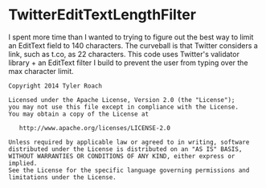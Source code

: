 # TwitterEditTextLengthFilter

I spent more time than I wanted to trying to figure out the best way to limit an EditText field to 140 characters. The curveball is that Twitter considers a link, such as t.co, as 22 characters. This code uses Twitter's validator library + an EditText filter I build to prevent the user from typing over the max character limit.

```
Copyright 2014 Tyler Roach

Licensed under the Apache License, Version 2.0 (the "License");
you may not use this file except in compliance with the License.
You may obtain a copy of the License at

   http://www.apache.org/licenses/LICENSE-2.0

Unless required by applicable law or agreed to in writing, software
distributed under the License is distributed on an "AS IS" BASIS,
WITHOUT WARRANTIES OR CONDITIONS OF ANY KIND, either express or implied.
See the License for the specific language governing permissions and
limitations under the License.
```
